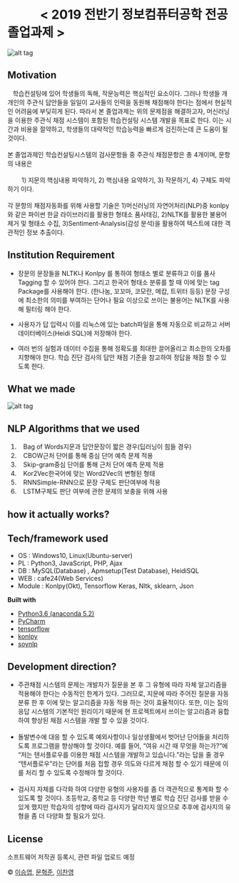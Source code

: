 #  

# &nbsp;&nbsp;&nbsp;&nbsp;&nbsp;&nbsp;&nbsp;&nbsp;&nbsp;&nbsp; < 2019 전반기 정보컴퓨터공학 전공 졸업과제 > 


![alt tag](https://raw.githubusercontent.com/Seungyeup/graduation-project/master/home/share/img/sub/0101_img02.jpg)

## Motivation
&nbsp;&nbsp; 학습컨설팅에 있어 학생들의 독해, 작문능력은 핵심적인 요소이다. 그러나 학생들 개개인의 주관식 답안들을 일일이 교사들의 인력을 동원해 채점해야 한다는 점에서 현실적인 어려움에 부딪히게 된다. 따라서 본 졸업과제는 위의 문제점을 해결하고자, 머신러닝을 이용한 주관식 채점 시스템이 포함된 학습컨설팅 시스템 개발을 목표로 한다. 이는 시간과 비용을 절약하고, 학생들의 대략적인 학습능력을 빠르게 검진하는데 큰 도움이 될 것이다.<br><br>
본 졸업과제인 학습컨설팅시스템의 검사문항들 중 주관식 채점문항은 총 4개이며, 문항의 내용은 <br><br>&nbsp;&nbsp;&nbsp;&nbsp;&nbsp;&nbsp;&nbsp;&nbsp;1) 지문의 핵심내용 파악하기, 2) 핵심내용 요약하기, 3) 작문하기, 4) 구체도 파악하기 이다.<br><br>
각 문항의 채점자동화를 위해 사용할 기술은 1)머신러닝의 자연어처리(NLP)중 konlpy와 같은 파이썬 한글 라이브러리를 활용한 형태소 품사태깅, 2)NLTK를 활용한 불용어제거 및 형태소 수집, 3)Sentiment-Analysis(감성 분석)을 활용하여 텍스트에 대한 객관적인 정보 추출이다.

## Institution Requirement
- 장문의 문장들을 NLTK나 Konlpy 를 통하여 형태소 별로 분류하고 이를 품사 Tagging 할 수 있어야 한다. 그리고 한국어 형태소 분류를 할 때 이에 맞는 tag Package를 사용해야 한다. (한나눔, 꼬꼬마, 코모란, 메캅, 트위터 등등) 문장 구성에 최소한의 의미를 부여하는 단어나 필요 이상으로 쓰이는 불용어는 NLTK를 사용해 필터링 해야 한다.<br>

 - 사용자가 답 입력시 이를 리눅스에 있는 batch파일을 통해 자동으로 비교하고 서버 데이터베이스(Heidi SQL)에 저장해야 한다.<br>
 - 여러 번의 실험과 데이터 수집을 통해 정확도를 최대한 끌어올리고 최소한의 오차를 지향해야 한다. 학습 진단 검사의 답안 채점 기준을 참고하여 정답을 채점 할 수 있도록 한다.


## What we made
![alt tag](https://raw.githubusercontent.com/Seungyeup/graduation-project/master/home/share/img/sub/포스터.jpg)

## NLP Algorithms that we used
1. &nbsp;&nbsp;&nbsp;Bag of Words지문과 답안문장이 짧은 경우(딥러닝이 힘들 경우)
2. &nbsp;&nbsp;&nbsp;CBOW근처 단어를 통해 중심 단어 예측 문제 적용
3. &nbsp;&nbsp;&nbsp;Skip-gram중심 단어를 통해 근처 단어 예측 문제 적용
4. &nbsp;&nbsp;&nbsp;Kor2Vec한국어에 맞는 Word2Vec의 변형된 형태
5. &nbsp;&nbsp;&nbsp;RNNSimple-RNN으로 문장 구체도 판단여부에 적용
6. &nbsp;&nbsp;&nbsp;LSTM구체도 판단 여부에 관한 문제의 보충을 위해 사용

## how it actually works?

## Tech/framework used
  - OS : Windows10, Linux(Ubuntu-server)
  - PL : Python3, JavaScript, PHP, Ajax
  - DB : MySQL(Database) , Apmsetup(Test Database), HeidiSQL
  - WEB : cafe24(Web Services)
  - Module : Konlpy(Okt), Tensorflow Keras, Nltk, sklearn, Json
  
<b>Built with</b>
- [Python3.6 (anaconda 5.2)](https://www.anaconda.com/)
- [PyCharm](https://www.jetbrains.com/pycharm/)
- [tensorflow](https://www.tensorflow.org/)
- [konlpy](https://konlpy-ko.readthedocs.io/ko/v0.4.3/)
- [soynlp](https://github.com/lovit/soynlp)

## Development direction?
- 주관채점 시스템의 문제는 개발자가 질문을 본 후 그 유형에 따라 자체 알고리즘을 적용해야 한다는 수동적인 한계가 있다. 그러므로, 지문에 따라 주어진 질문을 자동 분류 한 후 이에 맞는 알고리즘을  자동 적용 하는 것이 효율적이다. 또한, 이는 질의응답 시스템의 기본적인 원리이기 때문에 현 프로젝트에서 쓰이는 알고리즘과 융합하여 향상된 채점 시스템을 개발 할 수 있을 것이다.<br><br>
- 돌발변수에 대응 할 수 있도록 예외사항이나 일상생활에서 벗어난 단어들을 처리하도록 프로그램을 향상해야 할 것이다. 예를 들어, “여유 시간 때 무엇을 하는가?”에 “저는 텐서플로우를 이용한 채점 시스템을 개발하고 있습니다.”라는 답을 줄 경우 “텐서플로우”라는 단어를 처음 접할 경우 의도와 다르게 채점 할 수 있기 때문에 이를 처리 할 수 있도록 수정해야 할 것이다.<br><br>
- 검사지 자체를 다각화 하여 다양한 유형의 사용자를 좀 더 객관적으로 통계화 할 수 있도록 할 것이다. 초등학교, 중학교 등 다양한 학년 별로 학습 진단 검사를 받을 수 있게 했지만 학습자의 성향에 따라 검사지가 달라지지 않으므로 추후에 검사지의 유형을 좀 더 다양화 할 필요가 있다.	

## License
소프트웨어 저작권 등록시, 관련 파일 업로드 예정

 © [이승엽](https://github.com/Seungyeup), [문혁준](https://github.com/mhj6972), [이찬영](https://github.com/cammm988)
